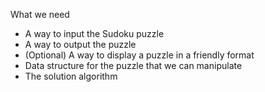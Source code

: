 What we need
 * A way to input the Sudoku puzzle
 * A way to output the puzzle
 * (Optional) A way to display a puzzle in a friendly format
 * Data structure for the puzzle that we can manipulate
 * The solution algorithm
